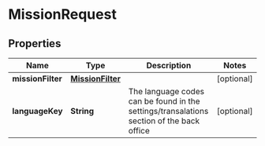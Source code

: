 

# MissionRequest


## Properties

Name | Type | Description | Notes
------------ | ------------- | ------------- | -------------
**missionFilter** | [**MissionFilter**](MissionFilter.md) |  |  [optional]
**languageKey** | **String** | The language codes can be found in the settings/transalations section of the back office |  [optional]



